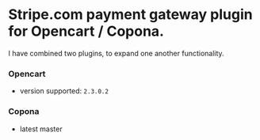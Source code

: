 # Stripe.com payment gateway plugin for Opencart / Copona.

I have combined two plugins, to expand one another functionality.

### Opencart 

* version supported: `2.3.0.2`


### Copona

* latest master




